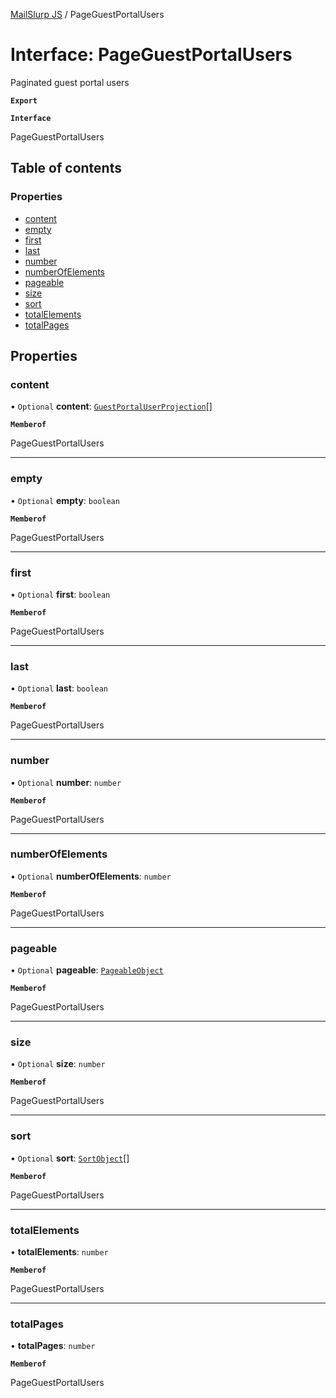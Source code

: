 [MailSlurp JS](../README.md) / PageGuestPortalUsers

# Interface: PageGuestPortalUsers

Paginated guest portal users

**`Export`**

**`Interface`**

PageGuestPortalUsers

## Table of contents

### Properties

- [content](PageGuestPortalUsers.md#content)
- [empty](PageGuestPortalUsers.md#empty)
- [first](PageGuestPortalUsers.md#first)
- [last](PageGuestPortalUsers.md#last)
- [number](PageGuestPortalUsers.md#number)
- [numberOfElements](PageGuestPortalUsers.md#numberofelements)
- [pageable](PageGuestPortalUsers.md#pageable)
- [size](PageGuestPortalUsers.md#size)
- [sort](PageGuestPortalUsers.md#sort)
- [totalElements](PageGuestPortalUsers.md#totalelements)
- [totalPages](PageGuestPortalUsers.md#totalpages)

## Properties

### content

• `Optional` **content**: [`GuestPortalUserProjection`](GuestPortalUserProjection.md)[]

**`Memberof`**

PageGuestPortalUsers

___

### empty

• `Optional` **empty**: `boolean`

**`Memberof`**

PageGuestPortalUsers

___

### first

• `Optional` **first**: `boolean`

**`Memberof`**

PageGuestPortalUsers

___

### last

• `Optional` **last**: `boolean`

**`Memberof`**

PageGuestPortalUsers

___

### number

• `Optional` **number**: `number`

**`Memberof`**

PageGuestPortalUsers

___

### numberOfElements

• `Optional` **numberOfElements**: `number`

**`Memberof`**

PageGuestPortalUsers

___

### pageable

• `Optional` **pageable**: [`PageableObject`](PageableObject.md)

**`Memberof`**

PageGuestPortalUsers

___

### size

• `Optional` **size**: `number`

**`Memberof`**

PageGuestPortalUsers

___

### sort

• `Optional` **sort**: [`SortObject`](SortObject.md)[]

**`Memberof`**

PageGuestPortalUsers

___

### totalElements

• **totalElements**: `number`

**`Memberof`**

PageGuestPortalUsers

___

### totalPages

• **totalPages**: `number`

**`Memberof`**

PageGuestPortalUsers
